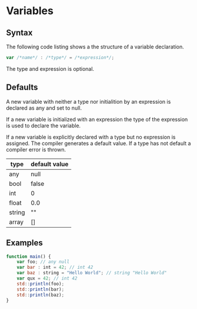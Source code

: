 # Variables


## Syntax

The following code listing shows a the structure of a variable declaration.

```js
var /*name*/ : /*type*/ = /*expression*/;  
```

The type and expression is optional.

## Defaults

A new variable with neither a type nor initialition by an expression is declared as any and set to null.

If a new variable is initialized with an expression the type of the expression is used to declare the variable.

If a new variable is explicitly declared with a type but no expression is assigned. The compiler generates a default value. If a type has not default a compiler error is thrown. 

| type   | default value |
| ------ | ------------- |
| any    | null          |
| bool   | false         |
| int    | 0             |
| float  | 0.0           |
| string | ""            |
| array  | []            |



## Examples

```js
function main() {
	var foo; // any null
	var bar : int = 42; // int 42
	var baz : string = "Hello World"; // string "Hello World"
	var qux = 42; // int 42
	std::println(foo);
	std::println(bar);
	std::println(baz);
}
```
